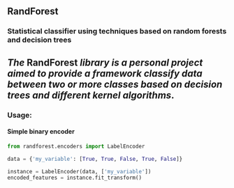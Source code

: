 ## RandForest
### Statistical classifier using techniques based on random forests and decision trees

_The_ **RandForest** _library is a personal project aimed to provide a framework classify data between two or more classes
based on decision trees and different kernel algorithms_.
---
### Usage:
#### Simple binary encoder
```python
from randforest.encoders import LabelEncoder

data = {'my_variable': [True, True, False, True, False]}

instance = LabelEncoder(data, ['my_variable'])
encoded_features = instance.fit_transform()
```

